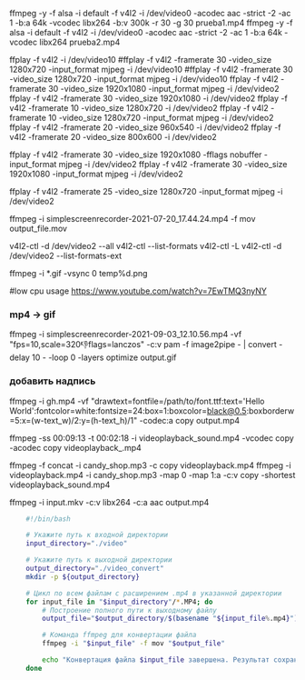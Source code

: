 ffmpeg -y -f alsa -i default -f v4l2 -i /dev/video0 -acodec aac -strict -2 -ac 1 -b:a 64k -vcodec libx264 -b:v 300k -r 30 -g 30 prueba1.mp4
ffmpeg -y -f alsa -i default -f v4l2 -i /dev/video0 -acodec aac -strict -2 -ac 1 -b:a 64k -vcodec libx264 prueba2.mp4

ffplay -f v4l2 -i /dev/video10
#ffplay -f v4l2 -framerate 30 -video_size 1280x720  -input_format mjpeg -i /dev/video10
#ffplay -f v4l2 -framerate 30 -video_size 1280x720  -input_format mjpeg -i /dev/video10
ffplay -f v4l2 -framerate 30 -video_size 1920x1080 -input_format mjpeg -i /dev/video2
ffplay -f v4l2 -framerate 30 -video_size 1920x1080 -i /dev/video2
ffplay -f v4l2 -framerate 10 -video_size 1280x720 -i /dev/video2
ffplay -f v4l2 -framerate 10 -video_size 1280x720 -input_format mjpeg -i /dev/video2
ffplay -f v4l2 -framerate 20 -video_size 960x540 -i /dev/video2
ffplay -f v4l2 -framerate 20 -video_size 800x600 -i /dev/video2

ffplay -f v4l2 -framerate 30 -video_size 1920x1080 -fflags nobuffer -input_format mjpeg -i /dev/video2
ffplay -f v4l2 -framerate 30 -video_size 1920x1080 -input_format mjpeg -i /dev/video2

ffplay -f v4l2 -framerate 25 -video_size 1280x720 -input_format mjpeg -i /dev/video2

ffmpeg -i simplescreenrecorder-2021-07-20_17.44.24.mp4 -f mov output_file.mov

v4l2-ctl -d /dev/video2 --all
v4l2-ctl --list-formats
v4l2-ctl -L
v4l2-ctl -d /dev/video2 --list-formats-ext

ffmpeg -i *.gif -vsync 0 temp%d.png

#low cpu usage
https://www.youtube.com/watch?v=7EwTMQ3nyNY

### mp4 -> gif
ffmpeg -i simplescreenrecorder-2021-09-03_12.10.56.mp4 -vf "fps=10,scale=320:-1:flags=lanczos" -c:v pam -f image2pipe - | convert -delay 10 - -loop 0 -layers optimize output.gif

### добавить надпись
ffmpeg -i gh.mp4 -vf "drawtext=fontfile=/path/to/font.ttf:text='Hello World':fontcolor=white:fontsize=24:box=1:boxcolor=black@0.5:boxborderw=5:x=(w-text_w)/2:y=(h-text_h)/1" -codec:a copy output.mp4

ffmpeg -ss 00:09:13 -t 00:02:18 -i videoplayback_sound.mp4 -vcodec copy -acodec copy videoplayback_.mp4

ffmpeg -f concat -i candy_shop.mp3 -c copy videoplayback.mp4
ffmpeg -i videoplayback.mp4 -i candy_shop.mp3 -map 0 -map 1:a -c:v copy -shortest videoplayback_sound.mp4

ffmpeg -i input.mkv -c:v libx264 -c:a aac output.mp4

```bash
	#!/bin/bash

	# Укажите путь к входной директории
	input_directory="./video"

	# Укажите путь к выходной директории
	output_directory="./video_convert"
	mkdir -p ${output_directory}

	# Цикл по всем файлам с расширением .mp4 в указанной директории
	for input_file in "$input_directory"/*.MP4; do
		# Построение полного пути к выходному файлу
		output_file="$output_directory/$(basename "${input_file%.mp4}")_output.mov"

		# Команда ffmpeg для конвертации файла
		ffmpeg -i "$input_file" -f mov "$output_file"

		echo "Конвертация файла $input_file завершена. Результат сохранен в $output_file"
	done
```
